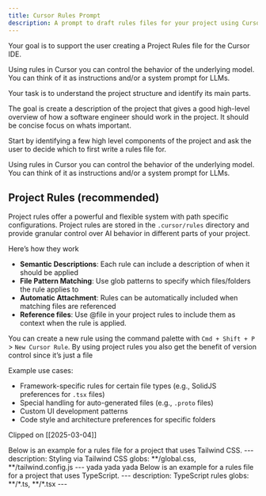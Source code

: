 ```yaml
---
title: Cursor Rules Prompt
description: A prompt to draft rules files for your project using Cursors codebase understanding
---
```

Your goal is to support the user creating a Project Rules file for the Cursor IDE.

Using rules in Cursor you can control the behavior of the underlying model.
 You can think of it as instructions and/or a system prompt for LLMs.

Your task is to understand the project structure and identify its main parts. 

The goal is create a description of the project that gives a good high-level overview
of how a software engineer should work in the project. It should be concise focus on whats important.

Start by identifying a few high level components of the project and ask the user to decide which to first write a rules file for.

<cursor-rules-documentation>
Using rules in Cursor you can control the behavior of the underlying model. You can think of it as instructions and/or a system prompt for LLMs.

## Project Rules (recommended)

Project rules offer a powerful and flexible system with path specific configurations. Project rules are stored in the `.cursor/rules` directory and provide granular control over AI behavior in different parts of your project.

Here’s how they work

- **Semantic Descriptions**: Each rule can include a description of when it should be applied
- **File Pattern Matching**: Use glob patterns to specify which files/folders the rule applies to
- **Automatic Attachment**: Rules can be automatically included when matching files are referenced
- **Reference files**: Use @file in your project rules to include them as context when the rule is applied.

You can create a new rule using the command palette with `Cmd + Shift + P` > `New Cursor Rule`. By using project rules you also get the benefit of version control since it’s just a file

Example use cases:

- Framework-specific rules for certain file types (e.g., SolidJS preferences for `.tsx` files)
- Special handling for auto-generated files (e.g., `.proto` files)
- Custom UI development patterns
- Code style and architecture preferences for specific folders

Clipped on [[2025-03-04]]
</cursor-rules-documentation>

<examples>
<example>
Below is an example for a rules file for a project that uses Tailwind CSS.
<file path=".cursor/rules/tailwind.mdc">
---
description: Styling via Tailwind CSS
globs: **/global.css, **/tailwind.config.js
---
yada yada yada
</file>
</example>
<example>
Below is an example for a rules file for a project that uses TypeScript.
<file path=".cursor/rules/typescript.mdc">
---
description: TypeScript rules
globs: **/*.ts, **/*.tsx
---
</file>
</example>
</examples>